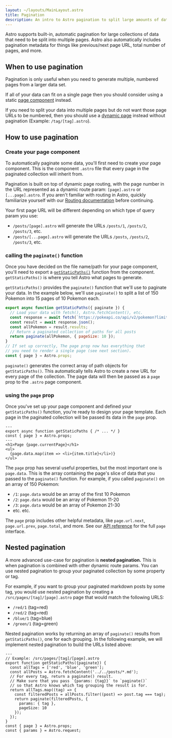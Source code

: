 ```yaml
---
layout: ~/layouts/MainLayout.astro
title: Pagination
description: An intro to Astro pagination to split large amounts of data into different pages.
---
```


Astro supports built-in, automatic pagination for large collections of data that need to be split into multiple pages. Astro also automatically includes pagination metadata for things like previous/next page URL, total number of pages, and more.

## When to use pagination

Pagination is only useful when you need to generate multiple, numbered pages from a larger data set.

If all of your data can fit on a single page then you should consider using a static [page component](/core-concepts/astro-pages) instead.

If you need to split your data into multiple pages but do not want those page URLs to be numbered, then you should use a [dynamic page](/core-concepts/routing) instead without pagination (Example: `/tag/[tag].astro`).

## How to use pagination

### Create your page component

To automatically paginate some data, you'll first need to create your page component. This is the component `.astro` file that every page in the paginated collection will inherit from.

Pagination is built on top of dynamic page routing, with the page number in the URL represented as a dynamic route param: `[page].astro` or `[...page].astro`. If you aren't familiar with routing in Astro, quickly familiarize yourself with our [Routing documentation](/core-concepts/routing) before continuing.

Your first page URL will be different depending on which type of query param you use:

- `/posts/[page].astro` will generate the URLs `/posts/1`, `/posts/2`, `/posts/3`, etc.
- `/posts/[...page].astro` will generate the URLs `/posts`, `/posts/2`, `/posts/3`, etc.

### calling the `paginate()` function

Once you have decided on the file name/path for your page component, you'll need to export a [`getStaticPaths()`](/reference/api-reference#getstaticpaths) function from the component. `getStaticPaths()` is where you tell Astro what pages to generate.

`getStaticPaths()` provides the `paginate()` function that we'll use to paginate your data. In the example below, we'll use `paginate()` to split a list of 150 Pokemon into 15 pages of 10 Pokemon each.

```js
export async function getStaticPaths({ paginate }) {
  // Load your data with fetch(), Astro.fetchContent(), etc.
  const response = await fetch(`https://pokeapi.co/api/v2/pokemon?limit=150`);
  const result = await response.json();
  const allPokemon = result.results;
  // Return a paginated collection of paths for all posts
  return paginate(allPokemon, { pageSize: 10 });
}
// If set up correctly, The page prop now has everything that
// you need to render a single page (see next section).
const { page } = Astro.props;
```

`paginate()` generates the correct array of path objects for `getStaticPaths()`. This automatically tells Astro to create a new URL for every page of the collection. The page data will then be passed as a `page` prop to the `.astro` page component.

### using the `page` prop

Once you've set up your page component and defined your `getStaticPaths()` function, you're ready to design your page template. Each page in the paginated collection will be passed its data in the `page` prop.

```astro
---
export async function getStaticPaths { /* ... */ }
const { page } = Astro.props;
---
<h1>Page {page.currentPage}</h1>
<ul>
  {page.data.map(item => <li>{item.title}</li>)}
</ul>
```

The `page` prop has several useful properties, but the most important one is `page.data`. This is the array containing the page's slice of data that you passed to the `paginate()` function. For example, if you called `paginate()` on an array of 150 Pokemon:

- `/1`: `page.data` would be an array of the first 10 Pokemon
- `/2`: `page.data` would be an array of Pokemon 11-20
- `/3`: `page.data` would be an array of Pokemon 21-30
- etc. etc.

The `page` prop includes other helpful metadata, like `page.url.next`, `page.url.prev`, `page.total`, and more. See our [API reference](/reference/api-reference#the-pagination-page-prop) for the full `page` interface.

## Nested pagination

A more advanced use-case for pagination is **nested pagination.** This is when pagination is combined with other dynamic route params. You can use nested pagination to group your paginated collection by some property or tag.

For example, if you want to group your paginated markdown posts by some tag, you would use nested pagination by creating a `/src/pages/[tag]/[page].astro` page that would match the following URLS:

- `/red/1` (tag=red)
- `/red/2` (tag=red)
- `/blue/1` (tag=blue)
- `/green/1` (tag=green)

Nested pagination works by returning an array of `paginate()` results from `getStaticPaths()`, one for each grouping. In the following example, we will implement nested pagination to build the URLs listed above:

```astro
---
// Example: /src/pages/[tag]/[page].astro
export function getStaticPaths({paginate}) {
  const allTags = ['red', 'blue', 'green'];
  const allPosts = Astro.fetchContent('../../posts/*.md');
  // For every tag, return a paginate() result.
  // Make sure that you pass `{params: {tag}}` to `paginate()`
  // so that Astro knows which tag grouping the result is for.
  return allTags.map((tag) => {
    const filteredPosts = allPosts.filter((post) => post.tag === tag);
    return paginate(filteredPosts, {
      params: { tag },
      pageSize: 10
    });
  });
}
const { page } = Astro.props;
const { params } = Astro.request;
```
